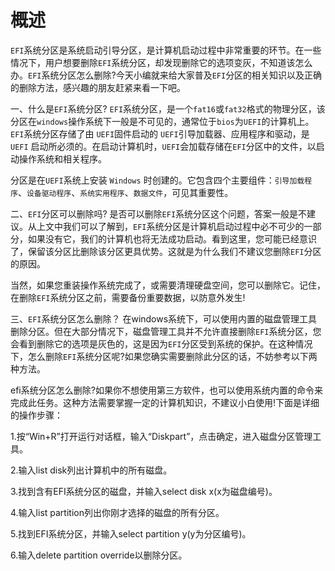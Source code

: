 # 概述

`EFI`系统分区是系统启动引导分区，是计算机启动过程中非常重要的环节。在一些情况下，用户想要删除`EFI`系统分区，却发现删除它的选项变灰，不知道该怎么办。`EFI`系统分区怎么删除?今天小编就来给大家普及`EFI`分区的相关知识以及正确的删除方法，感兴趣的朋友赶紧来看一下吧。

一、什么是`EFI`系统分区?
`EFI`系统分区，是一个`fat16`或`fat32`格式的物理分区，该分区在`windows`操作系统下一般是不可见的，通常位于`bios`为`UEFI`的计算机上。`EFI`系统分区存储了由 `UEFI`固件启动的 `UEFI`引导加载器、应用程序和驱动，是 `UEFI` 启动所必须的。在启动计算机时，`UEFI`会加载存储在`EFI`分区中的文件，以启动操作系统和相关程序。

分区是在`UEFI`系统上安装 `Windows` 时创建的。它包含四个主要组件：`引导加载程序`、`设备驱动程序`、`系统实用程序`、`数据文件`，可见其重要性。

二、`EFI`分区可以删除吗?
是否可以删除`EFI`系统分区这个问题，答案一般是不建议。从上文中我们可以了解到，`EFI`系统分区是计算机启动过程中必不可少的一部分，如果没有它，我们的计算机也将无法成功启动。看到这里，您可能已经意识了，保留该分区比删除该分区更具优势。这就是为什么我们不建议您删除`EFI`分区的原因。

当然，如果您重装操作系统完成了，或需要清理硬盘空间，您可以删除它。记住，在删除`EFI`系统分区之前，需要备份重要数据，以防意外发生!

三、`EFI`系统分区怎么删除？
在windows系统下，可以使用内置的磁盘管理工具删除分区。但在大部分情况下，磁盘管理工具并不允许直接删除`EFI`系统分区，您会看到删除它的选项是灰色的，这是因为`EFI`分区受到系统的保护。在这种情况下，怎么删除`EFI`系统分区呢?如果您确实需要删除此分区的话，不妨参考以下两种方法。


efi系统分区怎么删除?如果你不想使用第三方软件，也可以使用系统内置的命令来完成此任务。这种方法需要掌握一定的计算机知识，不建议小白使用!下面是详细的操作步骤：

1.按“Win+R”打开运行对话框，输入“Diskpart”，点击确定，进入磁盘分区管理工具。

2.输入list disk列出计算机中的所有磁盘。

3.找到含有EFI系统分区的磁盘，并输入select disk x(x为磁盘编号)。

4.输入list partition列出你刚才选择的磁盘的所有分区。

5.找到EFI系统分区，并输入select partition y(y为分区编号)。

6.输入delete partition override以删除分区。